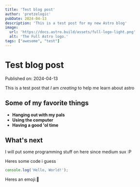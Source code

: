 ```yaml
---
title: 'Test blog post'
author: 'pretzelogic'
pubDate: 2024-04-13
description: 'This is a test post for my new Astro blog'
image:
  url: 'https://docs.astro.build/assets/full-logo-light.png'
  alt: 'The Full Astro logo.'
tags: ["awesome", "test"]
---
```


# Test blog post

Published on: 2024-04-13

This is a test post that _I_ am _creating_ to help me learn about astro

## Some of my favorite things

 - **Hanging out with my pals**
 - **Using the computer**
 - **Having a good 'ol time**

## What's next

I will put some programming stuff on here since medium sux :P

Heres some code i guess

```javascript
console.log('Hello, World!');
```

Heres an emoji:🗿
